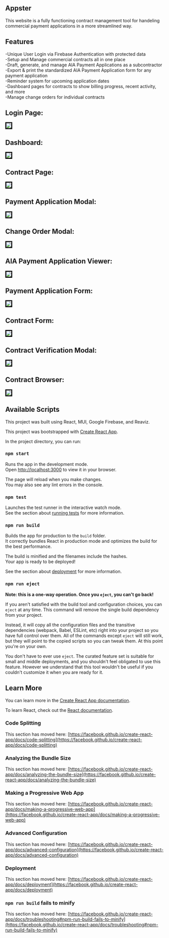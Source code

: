 ## Appster
This website is a fully functioning contract management tool for handeling commercial payment applications in a more streamlined way. 


## Features
-Unique User Login via Firebase Authentication with protected data <br />
-Setup and Manage commercial contracts all in one place <br />
-Draft, generate, and manage AIA Payment Applications as a subcontractor <br />
-Export & print the standardized AIA Payment Application form for any payment application <br />
-Reminder system for upcoming application dates <br />
-Dashboard pages for contracts to show billing progress, recent activity, and more <br />
-Manage change orders for individual contracts <br />

## Login Page:

<img src="./Examples/login.png" style=" border-style:solid; border-color:black"  >

## Dashboard:

<img src="./Examples/dashboard.png" style=" border-style:solid; border-color:black"  >

## Contract Page:

<img src="./Examples/contract_page.png" style=" border-style:solid; border-color:black"  >

## Payment Application Modal:

<img src="./Examples/pay_app_modal.png" style=" border-style:solid; border-color:black"  >

## Change Order Modal:

<img src="./Examples/change_order_modal.png" style=" border-style:solid; border-color:black"  >

## AIA Payment Application Viewer:

<img src="./Examples/pay_app_preview.png" style=" border-style:solid; border-color:black"  >

## Payment Application Form:

<img src="./Examples/pay_app.png" style=" border-style:solid; border-color:black"  >

## Contract Form:

<img src="./Examples/contract_setup.png" style=" border-style:solid; border-color:black"  >

## Contract Verification Modal:

<img src="./Examples/contract_verification.png" style=" border-style:solid; border-color:black"  >

## Contract Browser:

<img src="./Examples/contract_browser.png" style=" border-style:solid; border-color:black"  >



## Available Scripts

This project was built using React, MUI, Google Firebase, and Reaviz. 

This project was bootstrapped with [Create React App](https://github.com/facebook/create-react-app).

In the project directory, you can run:

### `npm start`

Runs the app in the development mode.\
Open [http://localhost:3000](http://localhost:3000) to view it in your browser.

The page will reload when you make changes.\
You may also see any lint errors in the console.

### `npm test`

Launches the test runner in the interactive watch mode.\
See the section about [running tests](https://facebook.github.io/create-react-app/docs/running-tests) for more information.

### `npm run build`

Builds the app for production to the `build` folder.\
It correctly bundles React in production mode and optimizes the build for the best performance.

The build is minified and the filenames include the hashes.\
Your app is ready to be deployed!

See the section about [deployment](https://facebook.github.io/create-react-app/docs/deployment) for more information.

### `npm run eject`

**Note: this is a one-way operation. Once you `eject`, you can't go back!**

If you aren't satisfied with the build tool and configuration choices, you can `eject` at any time. This command will remove the single build dependency from your project.

Instead, it will copy all the configuration files and the transitive dependencies (webpack, Babel, ESLint, etc) right into your project so you have full control over them. All of the commands except `eject` will still work, but they will point to the copied scripts so you can tweak them. At this point you're on your own.

You don't have to ever use `eject`. The curated feature set is suitable for small and middle deployments, and you shouldn't feel obligated to use this feature. However we understand that this tool wouldn't be useful if you couldn't customize it when you are ready for it.

## Learn More

You can learn more in the [Create React App documentation](https://facebook.github.io/create-react-app/docs/getting-started).

To learn React, check out the [React documentation](https://reactjs.org/).

### Code Splitting

This section has moved here: [https://facebook.github.io/create-react-app/docs/code-splitting](https://facebook.github.io/create-react-app/docs/code-splitting)

### Analyzing the Bundle Size

This section has moved here: [https://facebook.github.io/create-react-app/docs/analyzing-the-bundle-size](https://facebook.github.io/create-react-app/docs/analyzing-the-bundle-size)

### Making a Progressive Web App

This section has moved here: [https://facebook.github.io/create-react-app/docs/making-a-progressive-web-app](https://facebook.github.io/create-react-app/docs/making-a-progressive-web-app)

### Advanced Configuration

This section has moved here: [https://facebook.github.io/create-react-app/docs/advanced-configuration](https://facebook.github.io/create-react-app/docs/advanced-configuration)

### Deployment

This section has moved here: [https://facebook.github.io/create-react-app/docs/deployment](https://facebook.github.io/create-react-app/docs/deployment)

### `npm run build` fails to minify

This section has moved here: [https://facebook.github.io/create-react-app/docs/troubleshooting#npm-run-build-fails-to-minify](https://facebook.github.io/create-react-app/docs/troubleshooting#npm-run-build-fails-to-minify)
